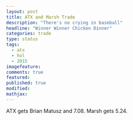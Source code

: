 ```yaml
---
layout: post
title: ATX and Marsh Trade
description: "There's no crying in baseball"
headline: "Winner Winner Chicken Dinner"
categories: trade
type: status
tags: 
  - atx
  - hol
  - 2015
imagefeature:
comments: true
featured:
published: true
modified:
mathjax:
---
```


ATX gets Brian Matusz and 7.08.
Marsh gets 5.24.
